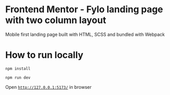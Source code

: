 # Frontend Mentor - Fylo landing page with two column layout

Mobile first landing page built with HTML, SCSS and bundled with Webpack

# How to run locally

<code>npm install</code>

<code>npm run dev</code>

Open <code>http://127.0.0.1:5173/</code> in browser
